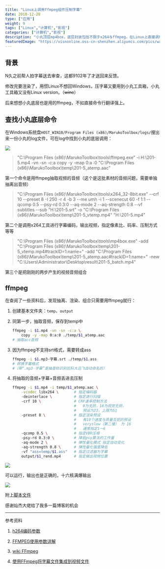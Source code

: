 ```yaml
---
title: "Linux上调用ffmpeg组件压制字幕"
date: 2018-12-28
type: ["应用"]
weight: 9
tags: ["Linux","计算机","影视"]
categories: ["计算机","影视"]
description: "小丸顶层mp4box，底层封装包括不限于x264与ffmpeg，在Linux上直接调用ffmpeg完成在字幕压制"
featuredImage: "https://visnonline.oss-cn-shenzhen.aliyuncs.com/pics/wan/icon.png"
---
```


## 背景
N久之前帮人拍字幕送去审查，这都9102年了才送回来反馈。

修改完要渲染了，用惯Linux不想回Windows，压字幕又要用到小丸工具箱，小丸工具箱又没有Linux version。（~~wine~~）

后来想想小丸底层也是用的ffmpeg，不如直接命令行翻译强上。

## 查找小丸底层命令

在Windows系统盘``HOST_WIN10/Program Files (x86)/MarukoToolbox/logs/``搜出来一份小丸的log文件，可在log中找到小丸的底层调用：

![](https://visnonline.oss-cn-shenzhen.aliyuncs.com/pics/wan/00.png)

> "C:\Program Files (x86)\MarukoToolbox\tools\ffmpeg.exe" -i H:\201-5.mp4 -vn -sn -c:a copy -y -map 0:a :0 "C:\Program Files (x86)\MarukoToolbox\temp\201-5_atemp.aac" 

第一个命令是用ffmpeg抽取视频的音频（这个是这批素材的音频问题，需要单独抽离出音频）

> "C:\Program Files (x86)\MarukoToolbox\tools\x264_32-8bit.exe" --crf 10 --preset 8  -I 250 -r 4 -b 3 --me umh -i 1 --scenecut 60 -f 1:1 --qcomp 0.5 --psy-rd 0.3:0 --aq-mode 2 --aq-strength 0.8 --vf subtitles --sub "H:\201-5.srt" -o "C:\Program Files (x86)\MarukoToolbox\temp\201-5_vtemp.mp4" "H:\201-5.mp4" 

第二个是调用x264工具进行字幕编码，输出视频，指定像素比、码率、压制方式等等

> "C:\Program Files (x86)\MarukoToolbox\tools\mp4box.exe" -add "C:\Program Files (x86)\MarukoToolbox\temp\201-5_vtemp.mp4#trackID=1:name=" -add "C:\Program Files (x86)\MarukoToolbox\temp\201-5_atemp.aac#trackID=1:name=" -new "C:\Users\Administrator\Desktop\result\201-5_batch.mp4" 

第三个是把刚刚的两步产生的视频音频组合

## ffmpeg

在查阅了一些资料后，发现抽离、渲染、组合只需要用ffmpeg就行：

1. 创建基本文件夹：``temp``、``output``

2. 同第一步，抽取音频，保存到temp中
    ```bash
    ffmpeg -i $1.mp4 -vn -sn -c:a \
        copy -y -map 0:a:0 ./temp/$1_atemp.aac
    # 抽取acc音频
    ```

3. 因为ffmpeg不支持srt格式，需要转成ass
    ```bash
    ffmpeg -i $1.mp3-字幕.srt ./temp/$1.ass
    # 转换字幕格式
    #（带“.mp3-字幕”是抽音轨识别后科大迅飞自动命名的）
    ```

4. 将抽取的音频+字幕+音频丢进去压制
    ```bash
    ffmpeg -i $1.mp4 -i temp/$1_atemp.aac \
        -vcodec libx264 \       # 指定编码器
        -deinterlace \          # 指定逐行扫描
        -crf 10 \               # CRF速率控制方法
                                #   0为无损，18为视觉无损，
                                #   预设为23，上限为51
        -preset 8 \             # 指定渲染预设
                                #   有10个速度与质量互扼的预设
                                #   veryslow（第二慢） 为 16
                                #   通常指定1～6
        -qcomp 0.5 \            # 指定VBR压缩
        -psy-rd 0.3:0 \         # 降低psy算法的工作量
        -aq-mode 2 \            # 弹性量化模式 指定自动变化
        -aq-strength 0.8 \      # 弹性量化强度降低
        -vf "ass=temp/$1.ass"   # 指定过滤器为字幕
        output/$1_rend.mp4      # 指定输出视频位置
    ```

![](https://visnonline.oss-cn-shenzhen.aliyuncs.com/pics/wan/01.png)

可以运行，输出也是正确的，十六核满爆输出

![](https://visnonline.oss-cn-shenzhen.aliyuncs.com/pics/wan/02.png)


附上[脚本文件](/files/ffmpeg.sh)

感谢灿杰大佬给了我多一篇博客的机会

---
参考资料

1. [h264编码参数](https://www.jianshu.com/p/b46a33dd958d)

2. [FFMPEG使用参数详解](https://zhuanlan.zhihu.com/p/31674583)

3. [wiki FFmpeg](http://wiki.webmproject.org/ffmpeg)

4. [使用FFmpeg将字幕文件集成到视频文件](https://www.yaosansi.com/post/ffmpeg-burn-subtitles-into-video/)